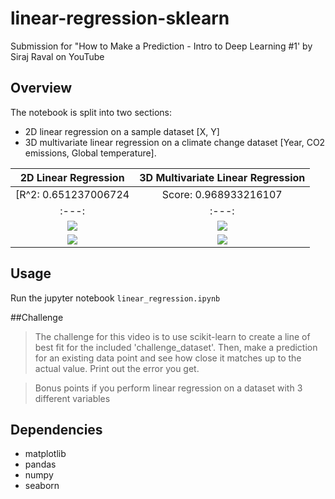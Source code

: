 # linear-regression-sklearn
Submission for "How to Make a Prediction - Intro to Deep Learning #1' by Siraj Raval on YouTube

## Overview
The notebook is split into two sections: 
* 2D linear regression on a sample dataset [X, Y]
* 3D multivariate linear regression on a climate change dataset [Year, CO2 emissions, Global temperature].

2D Linear Regression | 3D Multivariate Linear Regression 
:---: | :---: 
[R^2: 0.651237006724 | Score: 0.968933216107
:---: | :---: 
![](https://github.com/ludobouan/linear-regression-sklearn/blob/master/data/2D_data.png) | ![](https://github.com/ludobouan/linear-regression-sklearn/blob/master/data/3D_data.png) 
![](https://github.com/ludobouan/linear-regression-sklearn/blob/master/data/2D_regression.png) | ![](https://github.com/ludobouan/linear-regression-sklearn/blob/master/data/3D_regression.png) 


## Usage
Run the jupyter notebook `linear_regression.ipynb`

##Challenge
> The challenge for this video is to use scikit-learn to create a line of best fit for the included 'challenge_dataset'. Then, make a prediction for an existing data point and see how close it matches up to the actual value. Print out the error you get. 

> Bonus points if you perform linear regression on a dataset with 3 different variables

## Dependencies
* matplotlib
* pandas
* numpy
* seaborn
